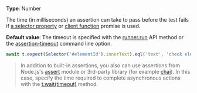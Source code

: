 **Type**: Number

The time (in milliseconds) an assertion can take to pass before the test fails if
[a selector property](/testcafe/documentation/guides/basic-guides/select-page-elements.html#define-assertion-actual-value)
or [client function](/testcafe/documentation/guides/basic-guides/obtain-client-side-info.html) promise is used.

**Default value**: The timeout is specified with the [runner.run](/testcafe/documentation/reference/testcafe-api/runner/run.html) API method
or the [assertion-timeout](/testcafe/documentation/reference/command-line-interface.html#--assertion-timeout-ms) command line option.

```js
await t.expect(Selector('#elementId').innerText).eql('text', 'check element text', { timeout: 500 });
```

> In addition to built-in assertions, you also can use assertions from Node.js's [assert](https://nodejs.org/api/assert.html) module or 3rd-party library (for example [chai](http://chaijs.com/)).
> In this case, specify the time required to complete asynchronous actions with the [t.wait(timeout)](/testcafe/documentation/reference/test-api/testcontroller/wait.html) method.
